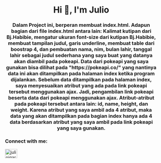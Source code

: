 <h1 align="center">Hi 👋, I'm Julio</h1>
<h3 align="center"> Dalam Project ini, berperan membuat index.html. Adapun bagian dari file index.html antara lain: Kalimat kutipan dari Bj.Habibie, mengatur ukuran font-size dari kutipan Bj.Habibie, membuat tampilan judul, garis underline, membuat table dari boostrap 4, dan pembuatan nama, nim, bulan lahir, tanggal lahir sebagai judul sederhana yang saya buat yang datanya akan diambil pada pokeapi. Data dari pokeapi yang saya gunakan bisa dilihat pada "https://pokeapi.co/" yang nantinya data ini akan ditampilkan pada halaman index ketika program dijalankan. Sebelum data ditampilkan pada halaman index, saya menyesuaikan atribut yang ada pada link pokeapi tersebut menggunakan ajax. Jadi, pengambilan link pokeapi beserta data dari pokeapi menggunakan ajax. Atribut-atribut pada pokeapi tersebut antara lain: id, name, height, dan weight. Karena atribut yang saya ambil ada 4 atribut, maka data yang akan ditampilkan pada bagian index hanya ada 4 data berdasarkan atribut yang saya ambil pada link pokeapi yang saya gunakan.</h3>

<h3 align="left">Connect with me:</h3>
<p align="left">
<a href="https://instagram.com/julioigarum_" target="blank"><img align="center" src="https://raw.githubusercontent.com/rahuldkjain/github-profile-readme-generator/master/src/images/icons/Social/instagram.svg" alt="julioigarum_" height="30" width="40" /></a>
</p>
